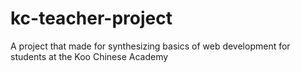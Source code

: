 # kc-teacher-project
A project that made for synthesizing basics of web development for students at the Koo Chinese Academy
